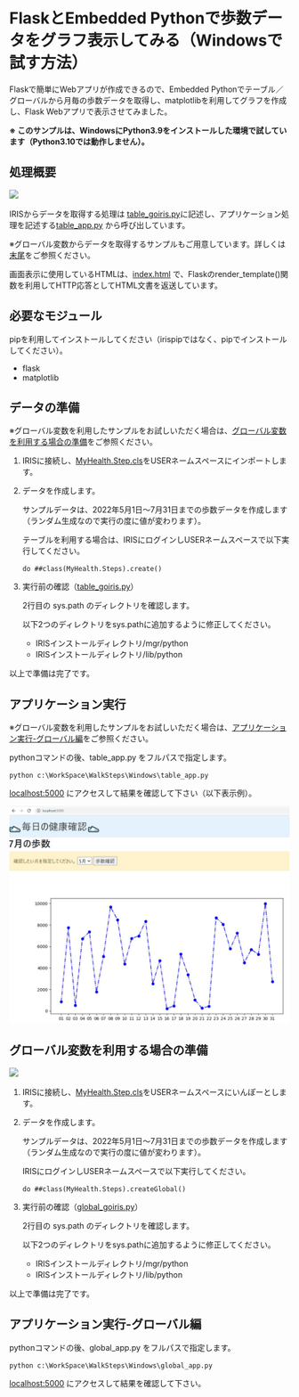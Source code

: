# FlaskとEmbedded Pythonで歩数データをグラフ表示してみる（Windowsで試す方法）

Flaskで簡単にWebアプリが作成できるので、Embedded Pythonでテーブル／グローバルから月毎の歩数データを取得し、matplotlibを利用してグラフを作成し、Flask Webアプリで表示させてみました。

**※ このサンプルは、WindowsにPython3.9をインストールした環境で試しています（Python3.10では動作しません）。**

## 処理概要

![](../howtorenderhtml-tbl.bmp)


IRISからデータを取得する処理は [table_goiris.py](./table_goiris.py)に記述し、アプリケーション処理を記述する[table_app.py](./table_app.py) から呼び出しています。

※グローバル変数からデータを取得するサンプルもご用意しています。詳しくは[末尾](#グローバル変数を利用する場合の準備)をご参照ください。

画面表示に使用しているHTMLは、[index.html](./templates/index.html) で、Flaskのrender_template()関数を利用してHTTP応答としてHTML文書を返送しています。


## 必要なモジュール

pipを利用してインストールしてください（irispipではなく、pipでインストールしてください）。
- flask
- matplotlib

## データの準備

※グローバル変数を利用したサンプルをお試しいただく場合は、[グローバル変数を利用する場合の準備](#グローバル変数を利用する場合の準備)をご参照ください。

1. IRISに接続し、[MyHealth.Step.cls](../MyHealth/Steps.cls)をUSERネームスペースにインポートします。

2. データを作成します。

    サンプルデータは、2022年5月1日～7月31日までの歩数データを作成します（ランダム生成なので実行の度に値が変わります）。

    テーブルを利用する場合は、IRISにログインしUSERネームスペースで以下実行してください。

    ```
    do ##class(MyHealth.Steps).create()
    ```

3. 実行前の確認（[table_goiris.py](./table_goiris.py)）

    2行目の sys.path のディレクトリを確認します。

    以下2つのディレクトリをsys.pathに追加するように修正してください。

    - IRISインストールディレクトリ/mgr/python
    - IRISインストールディレクトリ/lib/python


以上で準備は完了です。

## アプリケーション実行

※グローバル変数を利用したサンプルをお試しいただく場合は、[アプリケーション実行-グローバル編](#アプリケーション実行-グローバル編)をご参照ください。

pythonコマンドの後、table_app.py をフルパスで指定します。

```
python c:\WorkSpace\WalkSteps\Windows\table_app.py
```

[localhost:5000](http://localhost:5000) にアクセスして結果を確認して下さい（以下表示例）。

![](../example-html.jpg)


## グローバル変数を利用する場合の準備

![](../howtorenderhtml-glo.bmp)

1. IRISに接続し、[MyHealth.Step.cls](../MyHealth/Steps.cls)をUSERネームスペースにいんぽーとします。

2. データを作成します。

    サンプルデータは、2022年5月1日～7月31日までの歩数データを作成します（ランダム生成なので実行の度に値が変わります）。

    IRISにログインしUSERネームスペースで以下実行してください。

    ```
    do ##class(MyHealth.Steps).createGlobal()
    ```

3. 実行前の確認（[global_goiris.py](./global_goiris.py)）

    2行目の sys.path のディレクトリを確認します。

    以下2つのディレクトリをsys.pathに追加するように修正してください。

    - IRISインストールディレクトリ/mgr/python
    - IRISインストールディレクトリ/lib/python



以上で準備は完了です。

## アプリケーション実行-グローバル編


pythonコマンドの後、global_app.py をフルパスで指定します。

```
python c:\WorkSpace\WalkSteps\Windows\global_app.py
```

[localhost:5000](http://localhost:5000) にアクセスして結果を確認して下さい。
